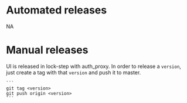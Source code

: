 # Automated releases
NA

# Manual releases
UI is released in lock-step with auth_proxy. In order to release a ```version```, just create a tag with that ```version``` and push it to master.

	```
	git tag <version>
	git push origin <version>
	```
